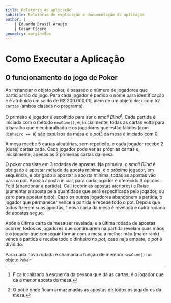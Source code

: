 ```yaml
---
title: Relatório da aplicação
subtitle: Relatório de explicação e documentação da aplicação
author: |
    | Eduardo Brasil Araujo
    | Cesar Cícero
geometry: margin=4cm 
---
```


# Como Executar a Aplicação

## O funcionamento do jogo de Poker

Ao instanciar o objeto poker, é passado o número de jogadores que participarão do jogo. Para cada jogador é pedido o nome para identificação e é atribuído um saldo de R$ 200.000,00, além de um objeto `deck` com 52 `cartas` (ambos classes no programa).

O primeiro é jogador é escolhido para ser o *small Blind*[^small_blind]. Cada partida é iniciada com o método `newGame()`, e, inicialmente, todas as cartas volta para o baralho que é embaralhado e os jogadores que estão falidos (com `dinheiro == 0`) são expulsos da mesa e o *pot*[^pot] da mesa é iniciado com 0.

[^small_blind]: Fica localizado à esquerda da pessoa que dá as cartas, é o jogador que dá a menor aposta da mesa.
[^pot]: O pot é onde ficam armazenadas as apostas de todos os jogadores da mesa.

A mesa recebe 5 cartas aleatórias, sem repetição, e cada jogador recebe 2 (duas) cartas cada. Cada jogador pode ver as próprias cartas e, inicialmente, apenas as 3 primeiras cartas da mesa.

O poker consiste em 3 rodadas de apostas. Na primeira, o *small Blind* é obrigado à apostar metade da aposta mínima, e o próximo jogador, em sequência, é obrigado a apostar a aposta mínima; todas as apostas vão para o *pot*. Após a aposta inicial, para cada jogador é oferecido 3 opções: Fold (abandonar a partida), Call (cobrir as apostas ateriores) e Raise (aumentar a aposta pela quantidade que será especificada pelo jogador, ou zero para apostar tudo). Caso os outros jogadores abandonem a partida, o jogador que permanecer vence a partida e recebe todo o pot. Depois que todos fizerem suas apostas, 1 nova carta da mesa é revelada e outra rodada de apostas segue.

Após a última carta da mesa ser revelada, e a última rodada de apostas ocorrer, todos os jogadores que continuarem na partida revelam suas mãos e o jogador que conseguir formar com a mesa a melhor mão (maior rank) vence a partida e recebe todo o dinheiro no *pot*; caso haja empate, o *pot* é dividido.

Para cada nova rodada é chamada a função de membro `newGame()` no objeto `Poker`.
